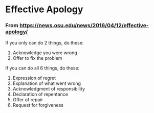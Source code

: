 # Effective Apology
### From https://news.osu.edu/news/2016/04/12/effective-apology/

If you only can do 2 things, do these:

1. Acknowledge you were wrong
2. Offer to fix the problem

If you can do all 6 things, do these:

1. Expression of regret
2. Explanation of what went wrong
3. Acknowledgment of responsibility
4. Declaration of repentance
5. Offer of repair
6. Request for forgiveness
